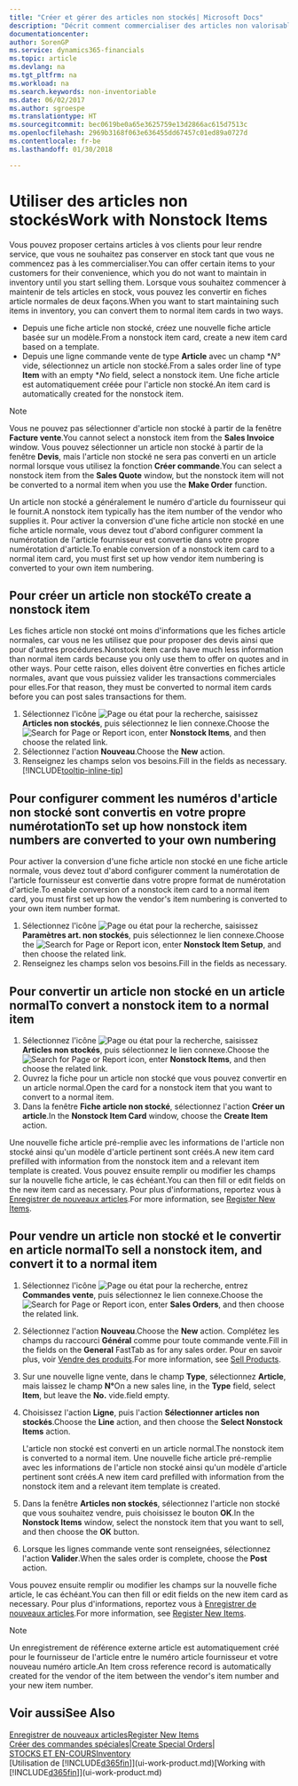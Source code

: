 ```yaml
---
title: "Créer et gérer des articles non stockés| Microsoft Docs"
description: "Décrit comment commercialiser des articles non valorisable ou des articles qui ne sont pas mis à jour dans votre stock."
documentationcenter: 
author: SorenGP
ms.service: dynamics365-financials
ms.topic: article
ms.devlang: na
ms.tgt_pltfrm: na
ms.workload: na
ms.search.keywords: non-inventoriable
ms.date: 06/02/2017
ms.author: sgroespe
ms.translationtype: HT
ms.sourcegitcommit: bec0619be0a65e3625759e13d2866ac615d7513c
ms.openlocfilehash: 2969b3168f063e636455dd67457c01ed89a0727d
ms.contentlocale: fr-be
ms.lasthandoff: 01/30/2018

---
```

# <a name="work-with-nonstock-items"></a><span data-ttu-id="335b0-103">Utiliser des articles non stockés</span><span class="sxs-lookup"><span data-stu-id="335b0-103">Work with Nonstock Items</span></span>
<span data-ttu-id="335b0-104">Vous pouvez proposer certains articles à vos clients pour leur rendre service, que vous ne souhaitez pas conserver en stock tant que vous ne commencez pas à les commercialiser.</span><span class="sxs-lookup"><span data-stu-id="335b0-104">You can offer certain items to your customers for their convenience, which you do not want to maintain in inventory until you start selling them.</span></span> <span data-ttu-id="335b0-105">Lorsque vous souhaitez commencer à maintenir de tels articles en stock, vous pouvez les convertir en fiches article normales de deux façons.</span><span class="sxs-lookup"><span data-stu-id="335b0-105">When you want to start maintaining such items in inventory, you can convert them to normal item cards in two ways.</span></span>

* <span data-ttu-id="335b0-106">Depuis une fiche article non stocké, créez une nouvelle fiche article basée sur un modèle.</span><span class="sxs-lookup"><span data-stu-id="335b0-106">From a nonstock item card, create a new item card based on a template.</span></span>
* <span data-ttu-id="335b0-107">Depuis une ligne commande vente de type **Article** avec un champ \**N°* vide, sélectionnez un article non stocké.</span><span class="sxs-lookup"><span data-stu-id="335b0-107">From a sales order line of type **Item** with an empty \**No* field, select a nonstock item.</span></span> <span data-ttu-id="335b0-108">Une fiche article est automatiquement créée pour l'article non stocké.</span><span class="sxs-lookup"><span data-stu-id="335b0-108">An item card is automatically created for the nonstock item.</span></span>

> [!NOTE]  
>   <span data-ttu-id="335b0-109">Vous ne pouvez pas sélectionner d'article non stocké à partir de la fenêtre **Facture vente**.</span><span class="sxs-lookup"><span data-stu-id="335b0-109">You cannot select a nonstock item from the **Sales Invoice** window.</span></span> <span data-ttu-id="335b0-110">Vous pouvez sélectionner un article non stocké à partir de la fenêtre **Devis**, mais l'article non stocké ne sera pas converti en un article normal lorsque vous utilisez la fonction **Créer commande**.</span><span class="sxs-lookup"><span data-stu-id="335b0-110">You can select a nonstock item from the **Sales Quote** window, but the nonstock item will not be converted to a normal item when you use the **Make Order** function.</span></span>

<span data-ttu-id="335b0-111">Un article non stocké a généralement le numéro d'article du fournisseur qui le fournit.</span><span class="sxs-lookup"><span data-stu-id="335b0-111">A nonstock item typically has the item number of the vendor who supplies it.</span></span> <span data-ttu-id="335b0-112">Pour activer la conversion d'une fiche article non stocké en une fiche article normale, vous devez tout d'abord configurer comment la numérotation de l'article fournisseur est convertie dans votre propre numérotation d'article.</span><span class="sxs-lookup"><span data-stu-id="335b0-112">To enable conversion of a nonstock item card to a normal item card, you must first set up how vendor item numbering is converted to your own item numbering.</span></span>   

## <a name="to-create-a-nonstock-item"></a><span data-ttu-id="335b0-113">Pour créer un article non stocké</span><span class="sxs-lookup"><span data-stu-id="335b0-113">To create a nonstock item</span></span>
<span data-ttu-id="335b0-114">Les fiches article non stocké ont moins d'informations que les fiches article normales, car vous ne les utilisez que pour proposer des devis ainsi que pour d'autres procédures.</span><span class="sxs-lookup"><span data-stu-id="335b0-114">Nonstock item cards have much less information than normal item cards because you only use them to offer on quotes and in other ways.</span></span> <span data-ttu-id="335b0-115">Pour cette raison, elles doivent être converties en fiches article normales, avant que vous puissiez valider les transactions commerciales pour elles.</span><span class="sxs-lookup"><span data-stu-id="335b0-115">For that reason, they must be converted to normal item cards before you can post sales transactions for them.</span></span>

1. <span data-ttu-id="335b0-116">Sélectionnez l'icône ![Page ou état pour la recherche](media/ui-search/search_small.png "Page ou état pour la recherche"), saisissez **Articles non stockés**, puis sélectionnez le lien connexe.</span><span class="sxs-lookup"><span data-stu-id="335b0-116">Choose the ![Search for Page or Report](media/ui-search/search_small.png "Search for Page or Report icon") icon, enter **Nonstock Items**, and then choose the related link.</span></span>
2. <span data-ttu-id="335b0-117">Sélectionnez l'action **Nouveau**.</span><span class="sxs-lookup"><span data-stu-id="335b0-117">Choose the **New** action.</span></span>
3. <span data-ttu-id="335b0-118">Renseignez les champs selon vos besoins.</span><span class="sxs-lookup"><span data-stu-id="335b0-118">Fill in the fields as necessary.</span></span> [!INCLUDE[tooltip-inline-tip](includes/tooltip-inline-tip_md.md)]

## <a name="to-set-up-how-nonstock-item-numbers-are-converted-to-your-own-numbering"></a><span data-ttu-id="335b0-119">Pour configurer comment les numéros d'article non stocké sont convertis en votre propre numérotation</span><span class="sxs-lookup"><span data-stu-id="335b0-119">To set up how nonstock item numbers are converted to your own numbering</span></span>
<span data-ttu-id="335b0-120">Pour activer la conversion d'une fiche article non stocké en une fiche article normale, vous devez tout d'abord configurer comment la numérotation de l'article fournisseur est convertie dans votre propre format de numérotation d'article.</span><span class="sxs-lookup"><span data-stu-id="335b0-120">To enable conversion of a nonstock item card to a normal item card, you must first set up how the vendor's item numbering is converted to your own item number format.</span></span>

1. <span data-ttu-id="335b0-121">Sélectionnez l'icône ![Page ou état pour la recherche](media/ui-search/search_small.png "Page ou état pour la recherche"), saisissez **Paramètres art. non stockés**, puis sélectionnez le lien connexe.</span><span class="sxs-lookup"><span data-stu-id="335b0-121">Choose the ![Search for Page or Report](media/ui-search/search_small.png "Search for Page or Report icon") icon, enter **Nonstock Item Setup**, and then choose the related link.</span></span>
2. <span data-ttu-id="335b0-122">Renseignez les champs selon vos besoins.</span><span class="sxs-lookup"><span data-stu-id="335b0-122">Fill in the fields as necessary.</span></span>

## <a name="to-convert-a-nonstock-item-to-a-normal-item"></a><span data-ttu-id="335b0-123">Pour convertir un article non stocké en un article normal</span><span class="sxs-lookup"><span data-stu-id="335b0-123">To convert a nonstock item to a normal item</span></span>
1. <span data-ttu-id="335b0-124">Sélectionnez l'icône ![Page ou état pour la recherche](media/ui-search/search_small.png "Page ou état pour la recherche"), saisissez **Articles non stockés**, puis sélectionnez le lien connexe.</span><span class="sxs-lookup"><span data-stu-id="335b0-124">Choose the ![Search for Page or Report](media/ui-search/search_small.png "Search for Page or Report icon") icon, enter **Nonstock Items**, and then choose the related link.</span></span>
2. <span data-ttu-id="335b0-125">Ouvrez la fiche pour un article non stocké que vous pouvez convertir en un article normal.</span><span class="sxs-lookup"><span data-stu-id="335b0-125">Open the card for a nonstock item that you want to convert to a normal item.</span></span>
3. <span data-ttu-id="335b0-126">Dans la fenêtre **Fiche article non stocké**, sélectionnez l'action **Créer un article**.</span><span class="sxs-lookup"><span data-stu-id="335b0-126">In the **Nonstock Item Card** window, choose the **Create Item** action.</span></span>

<span data-ttu-id="335b0-127">Une nouvelle fiche article pré-remplie avec les informations de l'article non stocké ainsi qu'un modèle d'article pertinent sont créés.</span><span class="sxs-lookup"><span data-stu-id="335b0-127">A new item card prefilled with information from the nonstock item and a relevant item template is created.</span></span> <span data-ttu-id="335b0-128">Vous pouvez ensuite remplir ou modifier les champs sur la nouvelle fiche article, le cas échéant.</span><span class="sxs-lookup"><span data-stu-id="335b0-128">You can then fill or edit fields on the new item card as necessary.</span></span> <span data-ttu-id="335b0-129">Pour plus d'informations, reportez vous à [Enregistrer de nouveaux articles](inventory-how-register-new-items.md).</span><span class="sxs-lookup"><span data-stu-id="335b0-129">For more information, see [Register New Items](inventory-how-register-new-items.md).</span></span>

## <a name="to-sell-a-nonstock-item-and-convert-it-to-a-normal-item"></a><span data-ttu-id="335b0-130">Pour vendre un article non stocké et le convertir en article normal</span><span class="sxs-lookup"><span data-stu-id="335b0-130">To sell a nonstock item, and convert it to a normal item</span></span>
1. <span data-ttu-id="335b0-131">Sélectionnez l'icône ![Page ou état pour la recherche](media/ui-search/search_small.png "Page ou état pour la recherche"), entrez **Commandes vente**, puis sélectionnez le lien connexe.</span><span class="sxs-lookup"><span data-stu-id="335b0-131">Choose the ![Search for Page or Report](media/ui-search/search_small.png "Search for Page or Report icon") icon, enter **Sales Orders**, and then choose the related link.</span></span>
2. <span data-ttu-id="335b0-132">Sélectionnez l'action **Nouveau**.</span><span class="sxs-lookup"><span data-stu-id="335b0-132">Choose the **New** action.</span></span> <span data-ttu-id="335b0-133">Complétez les champs du raccourci **Général** comme pour toute commande vente.</span><span class="sxs-lookup"><span data-stu-id="335b0-133">Fill in the fields on the **General** FastTab as for any sales order.</span></span> <span data-ttu-id="335b0-134">Pour en savoir plus, voir [Vendre des produits](sales-how-sell-products.md).</span><span class="sxs-lookup"><span data-stu-id="335b0-134">For more information, see [Sell Products](sales-how-sell-products.md).</span></span>
3. <span data-ttu-id="335b0-135">Sur une nouvelle ligne vente, dans le champ **Type**, sélectionnez **Article**, mais laissez le champ **N°**</span><span class="sxs-lookup"><span data-stu-id="335b0-135">On a new sales line, in the **Type** field, select **Item**, but leave the **No.**</span></span> <span data-ttu-id="335b0-136">vide.</span><span class="sxs-lookup"><span data-stu-id="335b0-136">field empty.</span></span>
4. <span data-ttu-id="335b0-137">Choisissez l'action **Ligne**, puis l'action **Sélectionner articles non stockés**.</span><span class="sxs-lookup"><span data-stu-id="335b0-137">Choose the **Line** action, and then choose the **Select Nonstock Items** action.</span></span>

    <span data-ttu-id="335b0-138">L'article non stocké est converti en un article normal.</span><span class="sxs-lookup"><span data-stu-id="335b0-138">The nonstock item is converted to a normal item.</span></span> <span data-ttu-id="335b0-139">Une nouvelle fiche article pré-remplie avec les informations de l'article non stocké ainsi qu'un modèle d'article pertinent sont créés.</span><span class="sxs-lookup"><span data-stu-id="335b0-139">A new item card prefilled with information from the nonstock item and a relevant item template is created.</span></span>
5. <span data-ttu-id="335b0-140">Dans la fenêtre **Articles non stockés**, sélectionnez l'article non stocké que vous souhaitez vendre, puis choisissez le bouton **OK**.</span><span class="sxs-lookup"><span data-stu-id="335b0-140">In the **Nonstock Items** window, select the nonstock item that you want to sell, and then choose the **OK** button.</span></span>
6. <span data-ttu-id="335b0-141">Lorsque les lignes commande vente sont renseignées, sélectionnez l'action **Valider**.</span><span class="sxs-lookup"><span data-stu-id="335b0-141">When the sales order is complete, choose the **Post** action.</span></span>

<span data-ttu-id="335b0-142">Vous pouvez ensuite remplir ou modifier les champs sur la nouvelle fiche article, le cas échéant.</span><span class="sxs-lookup"><span data-stu-id="335b0-142">You can then fill or edit fields on the new item card as necessary.</span></span> <span data-ttu-id="335b0-143">Pour plus d'informations, reportez vous à [Enregistrer de nouveaux articles](inventory-how-register-new-items.md).</span><span class="sxs-lookup"><span data-stu-id="335b0-143">For more information, see [Register New Items](inventory-how-register-new-items.md).</span></span>

> [!NOTE]  
>   <span data-ttu-id="335b0-144">Un enregistrement de référence externe article est automatiquement créé pour le fournisseur de l'article entre le numéro article fournisseur et votre nouveau numéro article.</span><span class="sxs-lookup"><span data-stu-id="335b0-144">An Item cross reference record is automatically created for the vendor of the item between the vendor's item number and your new item number.</span></span>

## <a name="see-also"></a><span data-ttu-id="335b0-145">Voir aussi</span><span class="sxs-lookup"><span data-stu-id="335b0-145">See Also</span></span>
[<span data-ttu-id="335b0-146">Enregistrer de nouveaux articles</span><span class="sxs-lookup"><span data-stu-id="335b0-146">Register New Items</span></span>](inventory-how-register-new-items.md)  
<span data-ttu-id="335b0-147">[Créer des commandes spéciales](sales-how-to-create-special-orders.md)|</span><span class="sxs-lookup"><span data-stu-id="335b0-147">[Create Special Orders](sales-how-to-create-special-orders.md)|</span></span>  
[<span data-ttu-id="335b0-148">STOCKS ET EN-COURS</span><span class="sxs-lookup"><span data-stu-id="335b0-148">Inventory</span></span>](inventory-manage-inventory.md)  
<span data-ttu-id="335b0-149">[Utilisation de [!INCLUDE[d365fin](includes/d365fin_md.md)]](ui-work-product.md)</span><span class="sxs-lookup"><span data-stu-id="335b0-149">[Working with [!INCLUDE[d365fin](includes/d365fin_md.md)]](ui-work-product.md)</span></span>

